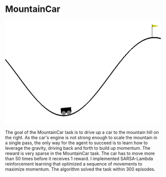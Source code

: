 # MountainCar

![Output sample](mountaincar.gif)


The goal of the MountainCar task is to drive up a car to the mountain hill on the right. As the car's engine is not strong enough to scale the mountain in a single pass, the only way for the agent to succeed is to learn how to leverage the gravity, driving back and forth to build up momentum. The reward is very sparse in the MountainCar task. The car has to move more than 50 times before it receives 1 reward. I implemented SARSA-Lambda reinforcement learning that optimized a sequence of movements to maximize momentum. The algorithm solved the task within 300 episodes.



